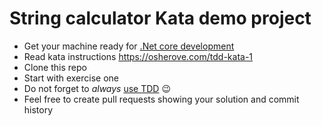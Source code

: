 # String calculator Kata demo project

- Get your machine ready for [.Net core development](https://docs.microsoft.com/de-de/dotnet/core/get-started?tabs=windows) 
- Read kata instructions <https://osherove.com/tdd-kata-1>
- Clone this repo
- Start with exercise one
- Do not forget to _always_ [use TDD](https://www.codecademy.com/articles/tdd-red-green-refactor) 😉
- Feel free to create pull requests showing your solution and commit history